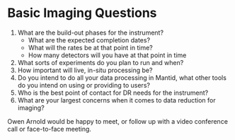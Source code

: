 # Basic Imaging Questions

1. What are the build-out phases for the instrument? 
   * What are the expected completion dates?
   * What will the rates be at that point in time?
   * How many detectors will you have at that point in time
1. What sorts of experiments do you plan to run and when?
1. How important will live, in-situ processing be?
1. Do you intend to do all your data processing in Mantid, what other tools do you intend on using or providing to users?
1. Who is the best point of contact for DR needs for the instrument?
1. What are your largest concerns when it comes to data reduction for imaging?

Owen Arnold would be happy to meet, or follow up with a video conference call or face-to-face meeting.
  
